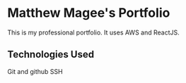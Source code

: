 # Matthew Magee's Portfolio
This is my professional portfolio.  It uses AWS and ReactJS.

## Technologies Used

Git and github
SSH

